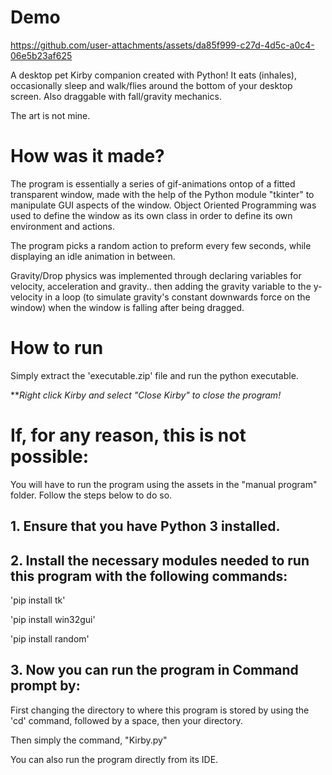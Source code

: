 # Demo




https://github.com/user-attachments/assets/da85f999-c27d-4d5c-a0c4-06e5b23af625






A desktop pet Kirby companion created with Python! It eats (inhales), occasionally sleep and walk/flies around the bottom of your desktop screen.
Also draggable with fall/gravity mechanics.

The art is not mine. 

# How was it made?
The program is essentially a series of gif-animations ontop of a fitted transparent window, made with the help of the Python module "tkinter" to manipulate GUI aspects of the window. Object Oriented Programming was used to define the window as its own class in order to define its own environment and actions. 

The program picks a random action to preform every few seconds, while displaying an idle animation in between. 

Gravity/Drop physics was implemented through declaring variables for velocity, acceleration and gravity.. then adding the gravity variable to the y-velocity in a loop (to simulate gravity's constant downwards force on the window) when the window is falling after being dragged.



# How to run
Simply extract the 'executable.zip' file and run the python executable.

***Right click Kirby and select "Close Kirby" to close the program!*

# If, for any reason, this is not possible:

You will have to run the program using the assets in the "manual program" folder. Follow the steps below to do so.

## 1. Ensure that you have Python 3 installed.

## 2. Install the necessary modules needed to run this program with the following commands:

'pip install tk'

'pip install win32gui'

'pip install random'

## 3. Now you can run the program in Command prompt by:

First changing the directory to where this program is stored by using the 'cd' command, followed by a space, then your directory.

Then simply the command, "Kirby.py"

You can also run the program directly from its IDE.

